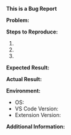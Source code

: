 **This is a Bug Report**

**Problem:**
<!-- Describe the bug clearly and concisely -->

**Steps to Reproduce:**
<!-- Provide detailed steps to reproduce the issue -->
1. 
2. 
3. 

**Expected Result:**
<!-- What you expected to happen -->

**Actual Result:**
<!-- What actually happened -->

**Environment:**
<!-- Provide your system information -->
- OS: 
- VS Code Version: 
- Extension Version: 

**Additional Information:**
<!-- Any additional context, screenshots, or logs -->